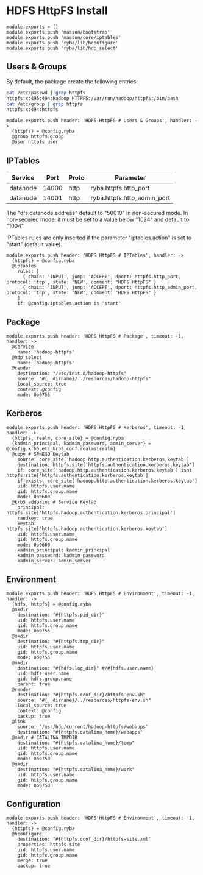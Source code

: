 
# HDFS HttpFS Install

    module.exports = []
    module.exports.push 'masson/bootstrap'
    module.exports.push 'masson/core/iptables'
    module.exports.push 'ryba/lib/hconfigure'
    module.exports.push 'ryba/lib/hdp_select'

## Users & Groups

By default, the package create the following entries:

```bash
cat /etc/passwd | grep httpfs
httpfs:x:495:494:Hadoop HTTPFS:/var/run/hadoop/httpfs:/bin/bash
cat /etc/group | grep httpfs
httpfs:x:494:httpfs
```

    module.exports.push header: 'HDFS HttpFS # Users & Groups', handler: ->
      {httpfs} = @config.ryba
      @group httpfs.group
      @user httpfs.user

## IPTables

| Service   | Port   | Proto  | Parameter                   |
|-----------|--------|--------|-----------------------------|
| datanode  | 14000  | http   | ryba.httpfs.http_port       |
| datanode  | 14001  | http   | ryba.httpfs.http_admin_port |

The "dfs.datanode.address" default to "50010" in non-secured mode. In non-secured
mode, it must be set to a value below "1024" and default to "1004".

IPTables rules are only inserted if the parameter "iptables.action" is set to
"start" (default value).

    module.exports.push header: 'HDFS HttpFS # IPTables', handler: ->
      {httpfs} = @config.ryba
      @iptables
        rules: [
          { chain: 'INPUT', jump: 'ACCEPT', dport: httpfs.http_port, protocol: 'tcp', state: 'NEW', comment: "HDFS HttpFS" }
          { chain: 'INPUT', jump: 'ACCEPT', dport: httpfs.http_admin_port, protocol: 'tcp', state: 'NEW', comment: "HDFS HttpFS" }
        ]
        if: @config.iptables.action is 'start'

## Package

    module.exports.push header: 'HDFS HttpFS # Package', timeout: -1, handler: ->
      @service
        name: 'hadoop-httpfs'
      @hdp_select
        name: 'hadoop-httpfs'
      @render
        destination: "/etc/init.d/hadoop-httpfs"
        source: "#{__dirname}/../resources/hadoop-httpfs"
        local_source: true
        context: @config
        mode: 0o0755

## Kerberos

    module.exports.push header: 'HDFS HttpFS # Kerberos', timeout: -1, handler: ->
      {httpfs, realm, core_site} = @config.ryba
      {kadmin_principal, kadmin_password, admin_server} = @config.krb5.etc_krb5_conf.realms[realm]
      @copy # SPNEGO Keytab
        source: core_site['hadoop.http.authentication.kerberos.keytab']
        destination: httpfs.site['httpfs.authentication.kerberos.keytab']
        if: core_site['hadoop.http.authentication.kerberos.keytab'] isnt httpfs.site['httpfs.authentication.kerberos.keytab']
        if_exists: core_site['hadoop.http.authentication.kerberos.keytab']
        uid: httpfs.user.name
        gid: httpfs.group.name
        mode: 0o0600
      @krb5_addprinc # Service Keytab
        principal: httpfs.site['httpfs.hadoop.authentication.kerberos.principal']
        randkey: true
        keytab: httpfs.site['httpfs.hadoop.authentication.kerberos.keytab']
        uid: httpfs.user.name
        gid: httpfs.group.name
        mode: 0o0600
        kadmin_principal: kadmin_principal
        kadmin_password: kadmin_password
        kadmin_server: admin_server

## Environment

    module.exports.push header: 'HDFS HttpFS # Environment', timeout: -1, handler: ->
      {hdfs, httpfs} = @config.ryba
      @mkdir
        destination: "#{httpfs.pid_dir}"
        uid: httpfs.user.name
        gid: httpfs.group.name
        mode: 0o0755
      @mkdir
        destination: "#{httpfs.tmp_dir}"
        uid: httpfs.user.name
        gid: httpfs.group.name
        mode: 0o0755
      @mkdir
        destination: "#{hdfs.log_dir}" #/#{hdfs.user.name}
        uid: hdfs.user.name
        gid: hdfs.group.name
        parent: true
      @render
        destination: "#{httpfs.conf_dir}/httpfs-env.sh"
        source: "#{__dirname}/../resources/httpfs-env.sh"
        local_source: true
        context: @config
        backup: true
      @link
        source: '/usr/hdp/current/hadoop-httpfs/webapps'
        destination: "#{httpfs.catalina_home}/webapps"
      @mkdir # CATALINA_TMPDIR
        destination: "#{httpfs.catalina_home}/temp"
        uid: httpfs.user.name
        gid: httpfs.group.name
        mode: 0o0750
      @mkdir
        destination: "#{httpfs.catalina_home}/work"
        uid: httpfs.user.name
        gid: httpfs.group.name
        mode: 0o0750
      

## Configuration

    module.exports.push header: 'HDFS HttpFS # Environment', timeout: -1, handler: ->
      {httpfs} = @config.ryba
      @hconfigure
        destination: "#{httpfs.conf_dir}/httpfs-site.xml"
        properties: httpfs.site
        uid: httpfs.user.name
        gid: httpfs.group.name
        merge: true
        backup: true

